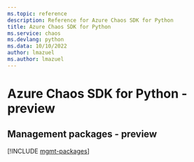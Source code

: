 ```yaml
---
ms.topic: reference
description: Reference for Azure Chaos SDK for Python
title: Azure Chaos SDK for Python
ms.service: chaos
ms.devlang: python
ms.data: 10/10/2022
author: lmazuel
ms.author: lmazuel
---
```

# Azure Chaos SDK for Python - preview

## Management packages - preview
[!INCLUDE [mgmt-packages](chaos-mgmt-index.md)]